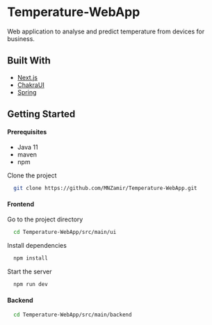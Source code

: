 
# Temperature-WebApp

Web application to analyse and predict temperature from devices for business.


## Built With

 - [Next.js](https://nextjs.org/)
 - [ChakraUI](https://chakra-ui.com/)
 - [Spring](https://spring.io/)


## Getting Started

#### Prerequisites

- Java 11
- maven
- npm

Clone the project

```bash
  git clone https://github.com/MNZamir/Temperature-WebApp.git
```

#### Frontend

Go to the project directory

```bash
  cd Temperature-WebApp/src/main/ui
```

Install dependencies

```bash
  npm install
```

Start the server

```bash
  npm run dev
```

#### Backend

```bash
  cd Temperature-WebApp/src/main/backend
```

